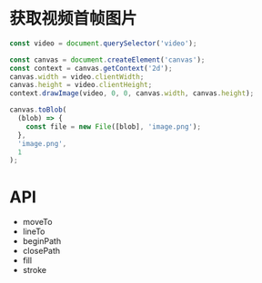# 获取视频首帧图片

```js
const video = document.querySelector('video');

const canvas = document.createElement('canvas');
const context = canvas.getContext('2d');
canvas.width = video.clientWidth;
canvas.height = video.clientHeight;
context.drawImage(video, 0, 0, canvas.width, canvas.height);

canvas.toBlob(
  (blob) => {
    const file = new File([blob], 'image.png');
  },
  'image.png',
  1
);
```

# API

- moveTo
- lineTo
- beginPath
- closePath
- fill
- stroke
